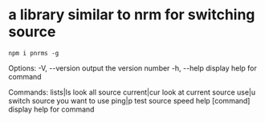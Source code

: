 # a library similar to nrm for switching source

```
npm i pnrms -g
```

Options:
  -V, --version   output the version number
  -h, --help      display help for command

Commands:
  lists|ls        look all source
  current|cur     look at current source
  use|u           switch source you want to use
  ping|p          test source speed
  help [command]  display help for command